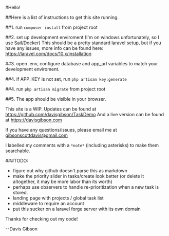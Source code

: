 #Hello!

##Here is a list of instructions to get this site running.

##1. run `composer install` from project root

##2. set up development enviroment (I'm on windows unfortunately, so I use Sail/Docker)
	This should be a pretty standard laravel setup, but if you have any issues,
	more info can be found here: https://laravel.com/docs/10.x/installation

##3. open .env, configure database and app_url variables to match your development enviroment.

##4. if APP_KEY is not set, run `php artisan key:generate`

##4. run `php artisan migrate` from project root

##5. The app should be visible in your browser.


This site is a WIP. Updates can be found at https://github.com/davisgibson/TaskDemo
					And a live version can be found at https://davisgibson.com

If you have any questions/issues, please email me at gibsonscottdavis@gmail.com

I labelled my comments with a `*note*` (including asterisks) to make them searchable.



###TODO:
 - figure out why github doesn't parse this as markdown
 - make the priority slider in tasks/create look better (or delete it altogether, it may be more labor than its worth)
 - perhaps use observers to handle re-prioritization when a new task is stored.
 - landing page with projects / global task list
 - middleware to require an account
 - put this sucker on a laravel forge server with its own domain


Thanks for checking out my code!

--Davis Gibson
